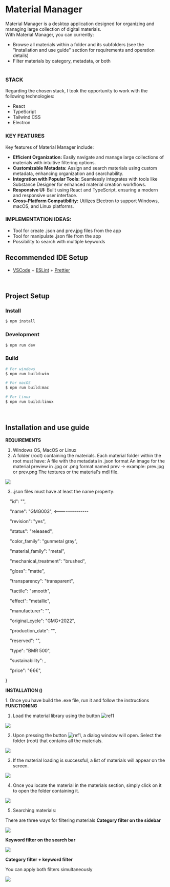 # Material Manager

Material Manager is a desktop application designed for organizing and managing large collection of digital materials.<br>
With Material Manager, you can currently:<br>

- Browse all materials within a folder and its subfolders (see the "installation and use guide" section for requirements and operation details)<br>
- Filter materials by category, metadata, or both<br><br>

### STACK

Regarding the chosen stack, I took the opportunity to work with the following technologies:

- React
- TypeScript
- Tailwind CSS
- Electron

### KEY FEATURES

Key features of Material Manager include:

- <b>Efficient Organization:</b> Easily navigate and manage large collections of materials with intuitive filtering options.
- <b>Customizable Metadata:</b> Assign and search materials using custom metadata, enhancing organization and searchability.
- <b>Integration with Popular Tools:</b> Seamlessly integrates with tools like Substance Designer for enhanced material creation workflows.
- <b>Responsive UI:</b> Built using React and TypeScript, ensuring a modern and responsive user interface.
- <b>Cross-Platform Compatibility:</b> Utilizes Electron to support Windows, macOS, and Linux platforms.

### IMPLEMENTATION IDEAS:

- Tool for create .json and prev.jpg files from the app
- Tool for manipulate .json file from the app
- Possibility to search with multiple keywords

## Recommended IDE Setup

- [VSCode](https://code.visualstudio.com/) + [ESLint](https://marketplace.visualstudio.com/items?itemName=dbaeumer.vscode-eslint) + [Prettier](https://marketplace.visualstudio.com/items?itemName=esbenp.prettier-vscode)

<br>

## Project Setup

### Install

```bash
$ npm install
```

### Development

```bash
$ npm run dev
```

### Build

```bash
# For windows
$ npm run build:win

# For macOS
$ npm run build:mac

# For Linux
$ npm run build:linux
```

<br>

## Installation and use guide

**REQUIREMENTS**

1. Windows OS, MacOS or Linux
1. A folder (root) containing the materials. Each material folder within the root must have: A file with the metadata in .json format An image for the material preview in .jpg or .png format named prev -> example: prev.jpg or prev.png The textures or the material's mdl file.

![](/ReadmeImgs/Aspose.Words.a8aeb1a3-cabe-4b6f-a743-bb0e90b4d094.001.jpeg)

3. .json files must have at least the name property:

`  `"id": "",

`  `"name": "GMG003", <--------------

`  `"revision": "yes",

`  `"status": "released",

`  `"color_family": "gunmetal gray",

`  `"material_family": "metal",

`  `"mechanical_treatment": "brushed",

`  `"gloss": "matte",

`  `"transparency": "transparent",

`  `"tactile": "smooth",

`  `"effect": "metallic",

`  `"manufacturer": "",

`  `"original_cycle": "GMG+2022",

`  `"production_date": "",

`  `"reserved": "",

`  `"type": "BMR 500",

`  `"sustainability": ,

`  `"price": "€€€",

}

**INSTALLATION ()**

1\. Once you have build the .exe file, run it and follow the instructions **FUNCTIONING**

1. Load the material library using the button ![ref1]

![](/ReadmeImgs/Aspose.Words.a8aeb1a3-cabe-4b6f-a743-bb0e90b4d094.004.jpeg)

2. Upon pressing the button ![ref1], a dialog window will open. Select the folder (root) that contains all the materials.

![](/ReadmeImgs/Aspose.Words.a8aeb1a3-cabe-4b6f-a743-bb0e90b4d094.005.jpeg)

3. If the material loading is successful, a list of materials will appear on the screen.

![](/ReadmeImgs/Aspose.Words.a8aeb1a3-cabe-4b6f-a743-bb0e90b4d094.006.jpeg)

4. Once you locate the material in the materials section, simply click on it to open the folder containing it.

![](/ReadmeImgs/Aspose.Words.a8aeb1a3-cabe-4b6f-a743-bb0e90b4d094.007.png)

5. Searching materials:

There are three ways for filtering materials **Category filter on the sidebar**

![](/ReadmeImgs/Aspose.Words.a8aeb1a3-cabe-4b6f-a743-bb0e90b4d094.008.jpeg)

**Keyword filter on the search bar**

![](/ReadmeImgs/Aspose.Words.a8aeb1a3-cabe-4b6f-a743-bb0e90b4d094.009.jpeg)

**Category filter + keyword filter**

You can apply both filters simultaneously

![](/ReadmeImgs/Aspose.Words.a8aeb1a3-cabe-4b6f-a743-bb0e90b4d094.010.jpeg)

[ref1]: /ReadmeImgs/Aspose.Words.a8aeb1a3-cabe-4b6f-a743-bb0e90b4d094.003.png
